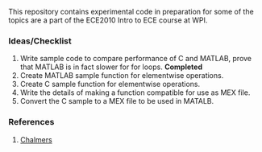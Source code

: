 This repository contains experimental code in preparation for some of the topics are a part of the ECE2010 Intro to ECE course at WPI.

### Ideas/Checklist
1. Write sample code to compare performance of C and MATLAB, prove that MATLAB is in fact slower for for loops. __Completed__
2. Create MATLAB sample function for elementwise operations.
3. Create C sample function for elementwise operations.
4. Write the details of making a function compatible for use as MEX file.
5. Convert the C sample to a MEX file to be used in MATALB.


### References
1. [Chalmers](http://www.math.chalmers.se/Stat/Grundutb/CTH/tms150/1112/howto_mex.pdf)
